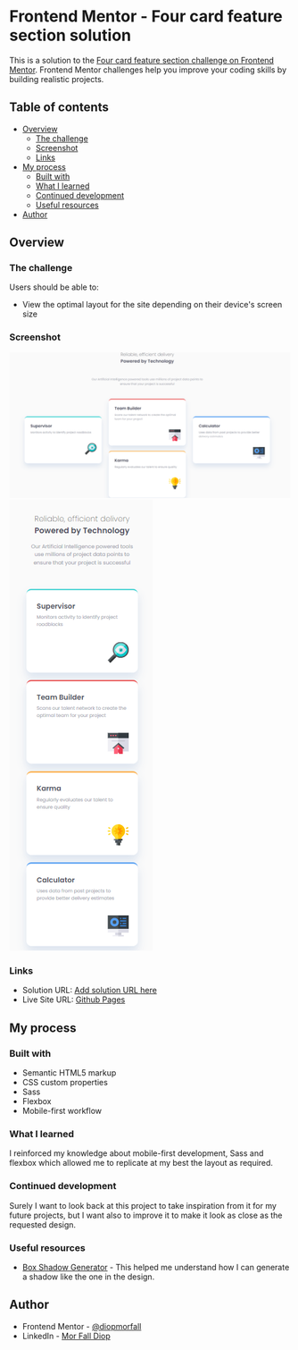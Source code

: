 # Frontend Mentor - Four card feature section solution

This is a solution to the [Four card feature section challenge on Frontend Mentor](https://www.frontendmentor.io/challenges/four-card-feature-section-weK1eFYK). Frontend Mentor challenges help you improve your coding skills by building realistic projects. 

## Table of contents

- [Overview](#overview)
  - [The challenge](#the-challenge)
  - [Screenshot](#screenshot)
  - [Links](#links)
- [My process](#my-process)
  - [Built with](#built-with)
  - [What I learned](#what-i-learned)
  - [Continued development](#continued-development)
  - [Useful resources](#useful-resources)
- [Author](#author)


## Overview

### The challenge

Users should be able to:

- View the optimal layout for the site depending on their device's screen size

### Screenshot

![Screenshot](images/desktop-screenshot.png)
![Screenshot](images/mobile-screenshot.png)

### Links

- Solution URL: [Add solution URL here](https://your-solution-url.com)
- Live Site URL: [Github Pages](https://diopmorfall.github.io/four-card-feature-section-master/)

## My process

### Built with

- Semantic HTML5 markup
- CSS custom properties
- Sass
- Flexbox
- Mobile-first workflow

### What I learned

I reinforced my knowledge about mobile-first development, Sass and flexbox which allowed me to replicate at my best the layout as required.

### Continued development

Surely I want to look back at this project to take inspiration from it for my future projects, but I want also to improve it to make it look as close as the requested design.

### Useful resources

- [Box Shadow Generator](https://developer.mozilla.org/en-US/docs/Web/CSS/CSS_Backgrounds_and_Borders/Box-shadow_generator) - This helped me understand how I can generate a shadow like the one in the design.

## Author

- Frontend Mentor - [@diopmorfall](https://www.frontendmentor.io/profile/diopmorfall)
- LinkedIn - [Mor Fall Diop](https://www.linkedin.com/in/mor-fall-diop-07b40a18b)
